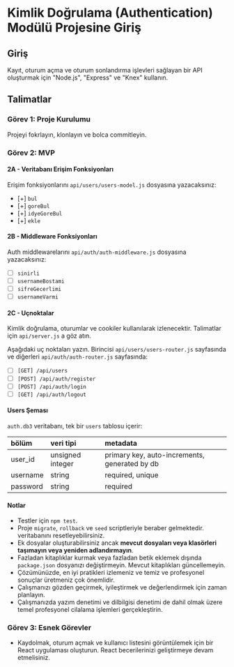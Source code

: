# Kimlik Doğrulama (Authentication) Modülü Projesine Giriş

## Giriş

Kayıt, oturum açma ve oturum sonlandırma işlevleri sağlayan bir API oluşturmak için "Node.js", "Express" ve "Knex" kullanın.

## Talimatlar

### Görev 1: Proje Kurulumu

Projeyi fokrlayın, klonlayın ve bolca commitleyin.

### Görev 2: MVP

#### 2A - Veritabanı Erişim Fonksiyonları

Erişim fonksiyonlarını `api/users/users-model.js` dosyasına yazacaksınız:

- [+] `bul`
- [+] `goreBul`
- [+] `idyeGoreBul`
- [+] `ekle`

#### 2B - Middleware Fonksiyonları

Auth middlewarelarını `api/auth/auth-middleware.js` dosyasına yazacaksınız:

- [ ] `sinirli`
- [ ] `usernameBostami`
- [ ] `sifreGecerlimi`
- [ ] `usernameVarmi`

#### 2C - Uçnoktalar

Kimlik doğrulama, oturumlar ve cookiler kullanılarak izlenecektir. Talimatlar için `api/server.js` a göz atın.

Aşağıdaki uç noktaları yazın. Birincisi `api/users/users-router.js` sayfasında ve diğerleri `api/auth/auth-router.js` sayfasında:

- [ ] `[GET] /api/users`
- [ ] `[POST] /api/auth/register`
- [ ] `[POST] /api/auth/login`
- [ ] `[GET] /api/auth/logout`

#### Users Şeması

`auth.db3` veritabanı, tek bir `users` tablosu içerir:

| bölüm    | veri tipi        | metadata                                      |
| :------- | :--------------- | :-------------------------------------------- |
| user_id  | unsigned integer | primary key, auto-increments, generated by db |
| username | string           | required, unique                              |
| password | string           | required                                      |

#### Notlar

- Testler için `npm test`.
- Proje `migrate`, `rollback` ve `seed` scriptleriyle beraber gelmektedir. veritabanını resetleyebilirsiniz.
- Ek dosyalar oluşturabilirsiniz ancak **mevcut dosyaları veya klasörleri taşımayın veya yeniden adlandırmayın**.
- Fazladan kitaplıklar kurmak veya fazladan betik eklemek dışında `package.json` dosyanızı değiştirmeyin. Mevcut kitaplıkları güncellemeyin.
- Çözümünüzde, en iyi pratikleri izlemeniz ve temiz ve profesyonel sonuçlar üretmeniz çok önemlidir.
- Çalışmanızı gözden geçirmek, iyileştirmek ve değerlendirmek için zaman planlayın.
- Çalışmanızda yazım denetimi ve dilbilgisi denetimi de dahil olmak üzere temel profesyonel cilalama işlemleri gerçekleştirin.

### Görev 3: Esnek Görevler

- Kaydolmak, oturum açmak ve kullanıcı listesini görüntülemek için bir React uygulaması oluşturun. React becerilerinizi geliştirmeye devam etmelisiniz.
